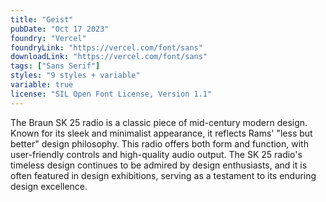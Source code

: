 ```yaml
---
title: "Geist"
pubDate: "Oct 17 2023"
foundry: "Vercel"
foundryLink: "https://vercel.com/font/sans"
downloadLink: "https://vercel.com/font/sans"
tags: ["Sans Serif"]
styles: "9 styles + variable"
variable: true
license: "SIL Open Font License, Version 1.1"
---
```


The Braun SK 25 radio is a classic piece of mid-century modern design. Known for its sleek and minimalist appearance, it reflects Rams' "less but better" design philosophy. This radio offers both form and function, with user-friendly controls and high-quality audio output. The SK 25 radio's timeless design continues to be admired by design enthusiasts, and it is often featured in design exhibitions, serving as a testament to its enduring design excellence.

